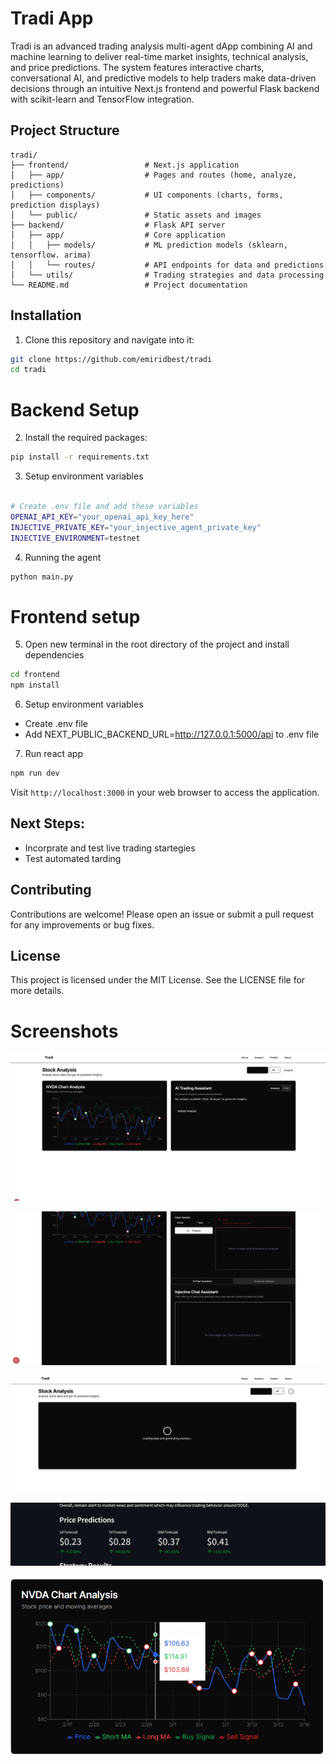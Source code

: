 # Tradi App

Tradi is an advanced trading analysis multi-agent dApp combining AI and machine learning to deliver real-time market insights, technical analysis, and price predictions. The system features interactive charts, conversational AI, and predictive models to help traders make data-driven decisions through an intuitive Next.js frontend and powerful Flask backend with scikit-learn and TensorFlow integration.

## Project Structure

```
tradi/
├── frontend/                 # Next.js application
│   ├── app/                  # Pages and routes (home, analyze, predictions)
│   ├── components/           # UI components (charts, forms, prediction displays)
│   └── public/               # Static assets and images
├── backend/                  # Flask API server
│   ├── app/                  # Core application
│   │   ├── models/           # ML prediction models (sklearn, tensorflow. arima)
│   │   └── routes/           # API endpoints for data and predictions
│   └── utils/                # Trading strategies and data processing
└── README.md                 # Project documentation     
```

## Installation

1. Clone this repository and navigate into it:

```bash
git clone https://github.com/emiridbest/tradi
cd tradi
```
# Backend Setup
2. Install the required packages:

```bash
pip install -r requirements.txt  
```

3. Setup environment variables

```bash

# Create .env file and add these variables
OPENAI_API_KEY="your_openai_api_key_here"
INJECTIVE_PRIVATE_KEY="your_injective_agent_private_key"
INJECTIVE_ENVIRONMENT=testnet
```

4. Running the agent

```bash
python main.py 
```


# Frontend setup
5. Open new terminal in the root directory of the project and install dependencies

```bash
cd frontend
npm install
```

6. Setup environment variables
-  Create .env file
- Add NEXT_PUBLIC_BACKEND_URL=http://127.0.0.1:5000/api to .env file

7. Run react app

```bash
npm run dev

```

Visit `http://localhost:3000` in your web browser to access the application.

## Next Steps:
- Incorprate and test live trading startegies
- Test automated tarding

## Contributing

Contributions are welcome! Please open an issue or submit a pull request for any improvements or bug fixes.

## License

This project is licensed under the MIT License. See the LICENSE file for more details.
# Screenshots


![chat_analysis](https://github.com/emiridbest/tradi/blob/main/assets/chat_analysis.png) 

![dashboard](https://github.com/emiridbest/tradi/blob/main/assets/dashboard.png)

![loading](https://github.com/emiridbest/tradi/blob/main/assets/loading.png)

![price_prediction](https://github.com/emiridbest/tradi/blob/main/assets/price_prediction.png) 

![real_time](https://github.com/emiridbest/tradi/blob/main/assets/real_time.png)
